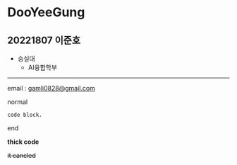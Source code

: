 DooYeeGung
==========
20221807 이준호
--------------

* 숭실대 
  * AI융합학부
* * *
email : <gamli0828@gmail.com>

normal

    code block.
    
end 

__thick code__

~~it cancled~~
